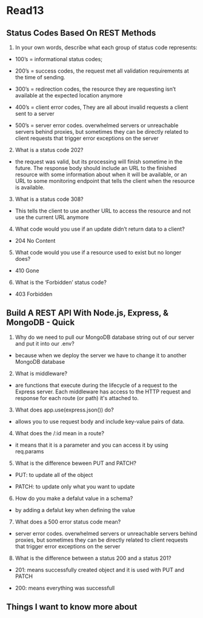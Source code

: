 # Read13

## Status Codes Based On REST Methods

1. In your own words, describe what each group of status code represents:

- 100’s = informational status codes;

- 200’s = success codes, the request met all validation requirements at the time of sending.

- 300’s = redirection codes, the resource they are requesting isn’t available at the expected location anymore

- 400’s = client error codes, They are all about invalid requests a client sent to a server

- 500’s = server error codes. overwhelmed servers or unreachable servers behind proxies, but sometimes they can be directly related to client requests that trigger error exceptions on the server

2. What is a status code 202?

- the request was valid, but its processing will finish sometime in the future. The response body should include an URL to the finished resource with some information about when it will be available, or an URL to some monitoring endpoint that tells the client when the resource is available.

3. What is a status code 308?

- This tells the client to use another URL to access the resource and not use the current URL anymore

4. What code would you use if an update didn’t return data to a client?

- 204 No Content

5. What code would you use if a resource used to exist but no longer does?

- 410 Gone

6. What is the ‘Forbidden’ status code?

- 403 Forbidden

## Build A REST API With Node.js, Express, & MongoDB - Quick

1. Why do we need to pull our MongoDB database string out of our server and put it into our .env?

- because when we deploy the server we have to change it to another MongoDB database

2. What is middleware?

- are functions that execute during the lifecycle of a request to the Express server. Each middleware has access to the HTTP request and response for each route (or path) it's attached to.

3. What does app.use(express.json()) do?

- allows you to use request body and include key-value pairs of data.

4. What does the /:id mean in a route?

- it means that it is a parameter and you can access it by using req.params

5. What is the difference beween PUT and PATCH?

- PUT: to update all of the object

- PATCH: to update only what you want to update

6. How do you make a defalut value in a schema?

- by adding a defalut key when defining the value

7. What does a 500 error status code mean?

- server error codes. overwhelmed servers or unreachable servers behind proxies, but sometimes they can be directly related to client requests that trigger error exceptions on the server

8. What is the difference between a status 200 and a status 201?

- 201: means successfully created object and it is used with PUT and PATCH

- 200: means everything was successfull

## Things I want to know more about
